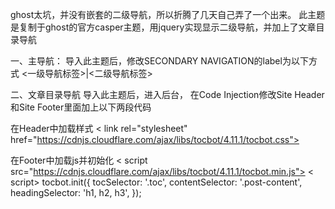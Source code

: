 ghost太坑，并没有嵌套的二级导航，所以折腾了几天自己弄了一个出来。
此主题是复制于ghost的官方casper主题，用jquery实现显示二级导航，并加上了文章目录导航

一、主导航：
导入此主题后，修改SECONDARY NAVIGATION的label为以下方式
<一级导航标签>|<二级导航标签>

二、文章目录导航
导入此主题后，进入后台， 在Code Injection修改Site Header和Site Footer里面加上以下两段代码

在Header中加载样式
< link rel="stylesheet" href="https://cdnjs.cloudflare.com/ajax/libs/tocbot/4.11.1/tocbot.css">

在Footer中加载js并初始化
< script src="https://cdnjs.cloudflare.com/ajax/libs/tocbot/4.11.1/tocbot.min.js"></script>
< script>
    tocbot.init({
        tocSelector: '.toc',
        contentSelector: '.post-content',
        headingSelector: 'h1, h2, h3',
    });
</script>

